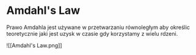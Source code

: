 # Amdahl's Law
Prawo Amdahla jest używane w przetwarzaniu równoległym aby określic teoretycznie jaki jest uzysk w czasie gdy korzystamy z wielu rdzeni.

![[Amdahl's Law.png]]